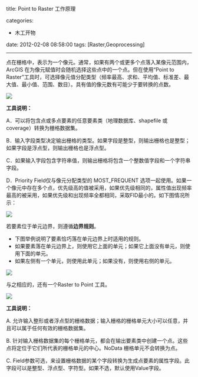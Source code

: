 title: Point to Raster 工作原理

categories:
  - 木工开物

date: 2012-02-08 08:58:00
tags: [Raster,Geoprocessing]

---

点在栅格中，表示为一个像元。通常，如果有两个或更多个点落入某像元范围内，ArcGIS 在为像元赋值时会随机选择这些点中的一个点。但在使用“Point to Raster”工具时，可选择像元值分配类型（频率最高、求和、平均值、标准差、最大值、最小值、范围、数目）。具有值的像元数有可能少于要转换的点数。

![](http://hi.csdn.net/attachment/201202/8/0_13286627700V5e.gif)

**工具说明：**

A．可以将包含点或多点要素的任意要素类（地理数据库、shapefile 或 coverage）转换为栅格数据集。

B．输入字段类型决定输出栅格的类型。如果字段是整型，则输出栅格也是整型；如果字段是浮点型，则输出栅格也是浮点型。

C．如果输入字段包含字符串值，则输出栅格将包含一个整数值字段和一个字符串字段。
 
D．Priority Field仅与像元分配类型的 MOST_FREQUENT 选项一起使用。如果一个像元中存在多个点，优先级高的值被采用，如果优先级相同的，属性值出现频率最高的被采用，如果优先级和出现频率全都相同，采取FID最小的。如下图情况所示：

![](http://hi.csdn.net/attachment/201202/8/0_1328662776ADfe.gif)

若要素位于单元边界，则遵循**边界规则**。

- 下图举例说明了要素恰巧落在单元边界上时适用的规则。
- 如果要素落在单元边界上，则使用它上面的单元；如果它上面没有单元，则使用下面的单元。 
- 如果左侧有一个单元，则使用此单元；如果没有，则使用右侧的单元。

![](http://hi.csdn.net/attachment/201202/8/0_1328662783FFFX.gif)


与之相应的，还有一个Raster to Point 工具。

![](http://hi.csdn.net/attachment/201202/8/0_1328665243xKNQ.gif)



**工具说明：**

A. 允许输入整形或者浮点型的栅格数据；输入栅格的栅格单元大小可以任意，并且可以属于任何有效的栅格数据集。

B. 针对输入栅格数据集的每个栅格单元，都会在输出要素类中创建一个点。这些点将定位于它们所代表的栅格单元的中心。NoData 栅格单元不会转换为点。

C. Field参数可选，来设置栅格数据的某个字段转换为生成点要素的属性字段。此字段可以是整型、浮点型、字符型。如果不选，默认使用Value字段。


